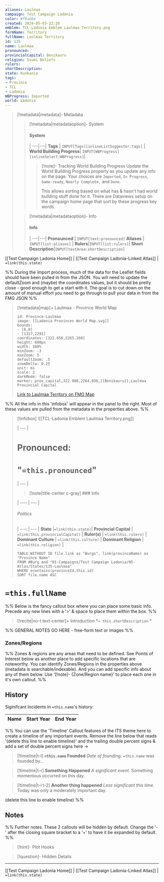 ```yaml
---
aliases: Laulmaa
campaign: Test Campaign Ladonia
color: #f6aebe
created: 2024-05-03-22:20
emblem: TCL-Ladonia Emblem Laulmaa Territory.png
formName: Territory
fullName: Laulmaa Territory
id: 135
name: Laulmaa
pronounced:
provincialCapital: Benikauru
religion: Soumi Beliefs
rulers:
shortDescription:
state: Kunkania
tags:
- Province
- TCL
- Ladonia
WBProgress: Imported
world: Ladonia
---
```


> [!metadata|metadata]- Metadata 
>> [!metadata|metadataoption]- System
>> #### System
>>  |
>> ---|---|
>> **Tags** | `INPUT[Tags][inlineListSuggester:tags]` |
>> **World Building Progress**| `INPUT[WBProgress][inlineSelect:WBProgress]`|
>>> [!note]- Tracking World Building Progress
>>> Update the World Building Progress property as you update any info on the page. Your choices are `Imported`, `In Progress`, `Game-ready`, `Nearly Complete,` and `Done`. 
>>> 
>>> This allows sorting based on what has & hasn't had world building stuff done for it. There are Dataviews setup on the campaign home page that sort by these progress key words.
> 
>> [!metadata|metadataoption]- Info
>> #### Info
>>  |
>> ---|---|
> **Pronounced** |  `INPUT[text:pronounced]`
> **Aliases** | `INPUT[list:aliases]` |
> **Rulers**|`INPUT[list:rulers]`|
> **Short Description**|`INPUT[textArea:shortDescription]`

[[Test Campaign Ladonia Home]] | [[Test Campaign Ladonia-Linked Atlas]] | `=link(this.state)`

%% During the import process, much of the data for the Leaflet fields should have been pulled in from the JSON. You will need to update the defaultZoom and (maybe) the coordinates values, but it should be pretty close - good enough to get a start with it. The goal is to cut down on the amount of manual effort you need to go through to pull your data in from the FMG JSON %% 

> [!metadata|map]+ Laulmaa - Province World Map
> ```leaflet
> id: Province-Laulmaa
> image: [[Ladonia Provinces World Map.svg]]
> bounds: 
> - [0,0]
> - [1317,2291]
> coordinates: [322.650,2265.260]
> height: 600px
> width: 100%
> minZoom: -3
> maxZoom: 5
> defaultZoom: .5
> zoomDelta: 0.25
> unit: mi
> scale: 2
> darkMode: false
> marker: prov_capital,322.980,2264.930,[[Benikauru]],Laulmaa Provincial Capital
> ```
>  [Link to Laulmaa Territory on FMG Map](https://azgaar.github.io/Fantasy-Map-Generator/?maplink=https://dl.dropboxusercontent.com/scl/fi/s1ildj50q943p20hgqsvz/Ladonia-2024-04-13-18-07.map?rlkey=tt7j7x4gqbhxu043p5q2f2ucx&dl=0&scale=3&x=2265.26&y=994.35)


%% All the info in this 'infobox' will appear in the panel to the right. Most of these values are pulled from the metadata in the properties above. %%

> [!infobox]
> ![[TCL-Ladonia Emblem Laulmaa Territory.png]]
>
>  |
>  --- |
> 
>  # **Pronounced:**
>  # "`=this.pronounced`"
> 
>  |
>  --- |
>  
>> [!note|title-center c-gray] ### Info
> 
>  |
>  ---: | --- |
>  
> ###### Politics
>  |
> ---: | --- |
> **State** |`=link(this.state)`|
> **Provincial Capital** | `=link(this.provincialCapital)` |
> **Ruler(s)** | `=link(this.rulers)` |
> **Dominant Culture** | `=link(this.culture)` |
> **Dominant Religion** | `=link(this.religion)` |
>
> ```dataview
> TABLE WITHOUT ID file.link as "Burgs", link(provinceName) as "Province Name"
> FROM #Burg and "01-Campaigns/Test Campaign Ladonia/05-Atlas/States/135-Laulmaa"
> WHERE econtains(provinceId,this.id)
> SORT file.name ASC
> ```

# **`=this.fullName`**

%% Below is the fancy callout box where you can place some basic info. Precede any new lines with a '>' & space to place them within the box. %%
> [!recite|no-t text-center]+ Introduction
> *`= this.shortDescription` *

%% GENERAL NOTES GO HERE - free-form text or images %%

### Zones/Regions

%% Zones & regions are any areas that need to be defined. See Points of Interest below as another place to add specific locations that are noteworthy. You can identify Zones/Regions in the properties above (metadata is searchable/indexable). And you can add specific info about any of them below. Use '[!note]- {Zone/Region name}' to place each one in it's own callout. %%

## History
Siginifcant Incidents in `=this.name`'s history:

| Name | Start Year | End Year |
| ---- | ---------- | -------- |

%% You can use the 'Timeline' Callout features of the ITS theme here to create a timeline of any important events. Remove the line below that reads '(delete this line to enable timeline)' and the trailing double percent signs & add a set of double percent signs here ->

> [!timeline|t-l] **`=this.name` Founded** _Date of founding._
> `=this.name` was founded by...

> [!timeline|t-r] **Something Happened** *A significant event.*
> Something momentous occurred on this day.

> [!timeline|t-l t-2] **Another thing happened** *Less significant this time.*
> Today was only a moderately important day.

(delete this line to enable timeline) %%

## Notes

%% Further notes. These 2 callouts will be hidden by default. Change the '-' after the closing square bracket to a '+' to have it be expanded by default. %%

> [!hint]- Plot Hooks
> 

> [!question]- Hidden Details
>

---

[[Test Campaign Ladonia Home]] | [[Test Campaign Ladonia-Linked Atlas]] | `=link(this.state)`

